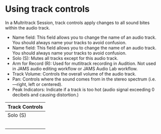 # Using track controls

In a Multritrack Session, track controls apply changes to all sound bites within the audio track.

* Name field: This field allows you to change the name of an audio track. You should always name your tracks to avoid confusion.
* Name field: This field allows you to change the name of an audio track. You should always name your tracks to avoid confusion.
* Solo \(S\): Mutes all tracks except for this audio track.
* Arm for Record \(R\): Used for mutlitrack recording in Audition. Not used in JAMS audio editing workflow or JAMS Audio Lab workflow.
* Track Volume: Controls the overall volume of the audio track. 
* Pan: Controls where the sound comes from in the stereo spectrum \(i.e.—right, left or centered\).
* Peak Indicators: Indicate if a track is too hot \(audio signal exceeding 0 decibels and causing distortion.\)

| Track Controls |
| --- |
| Solo \(S\)| |
|  |  |
|  |  |
|  |  |
|  |  |
|  |  |

